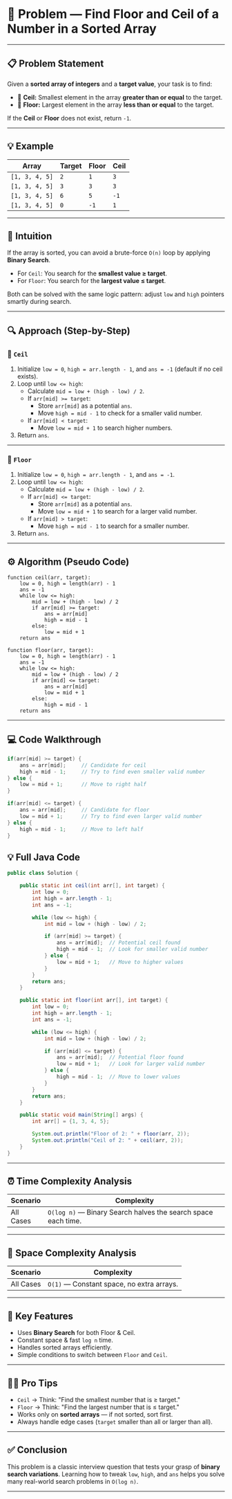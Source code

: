 

# 🧠 Problem — Find **Floor** and **Ceil** of a Number in a Sorted Array

---

## 📋 Problem Statement

Given a **sorted array of integers** and a **target value**, your task is to find:

- 🧾 **Ceil:** Smallest element in the array **greater than or equal** to the target.
- 🧾 **Floor:** Largest element in the array **less than or equal** to the target.

If the **Ceil** or **Floor** does not exist, return `-1`.

---

## 💡 Example

| Array            | Target | Floor | Ceil |
|------------------|--------|-------|------|
| `[1, 3, 4, 5]`   | `2`    | `1`   | `3`  |
| `[1, 3, 4, 5]`   | `3`    | `3`   | `3`  |
| `[1, 3, 4, 5]`   | `6`    | `5`   | `-1` |
| `[1, 3, 4, 5]`   | `0`    | `-1`  | `1`  |

---

## 💭 Intuition

If the array is sorted, you can avoid a brute-force `O(n)` loop by applying **Binary Search**.

- For `Ceil`: You search for the **smallest value ≥ target**.
- For `Floor`: You search for the **largest value ≤ target**.

Both can be solved with the same logic pattern: adjust `low` and `high` pointers smartly during search.

---

## 🔍 Approach (Step-by-Step)

### 🎯 `Ceil`

1. Initialize `low = 0`, `high = arr.length - 1`, and `ans = -1` (default if no ceil exists).
2. Loop until `low <= high`:
   - Calculate `mid = low + (high - low) / 2`.
   - If `arr[mid] >= target`:
     - Store `arr[mid]` as a potential `ans`.
     - Move `high = mid - 1` to check for a smaller valid number.
   - If `arr[mid] < target`:
     - Move `low = mid + 1` to search higher numbers.
3. Return `ans`.

---

### 🎯 `Floor`

1. Initialize `low = 0`, `high = arr.length - 1`, and `ans = -1`.
2. Loop until `low <= high`:
   - Calculate `mid = low + (high - low) / 2`.
   - If `arr[mid] <= target`:
     - Store `arr[mid]` as a potential `ans`.
     - Move `low = mid + 1` to search for a larger valid number.
   - If `arr[mid] > target`:
     - Move `high = mid - 1` to search for a smaller number.
3. Return `ans`.

---

## ⚙️ Algorithm (Pseudo Code)

```text
function ceil(arr, target):
    low = 0, high = length(arr) - 1
    ans = -1
    while low <= high:
        mid = low + (high - low) / 2
        if arr[mid] >= target:
            ans = arr[mid]
            high = mid - 1
        else:
            low = mid + 1
    return ans

function floor(arr, target):
    low = 0, high = length(arr) - 1
    ans = -1
    while low <= high:
        mid = low + (high - low) / 2
        if arr[mid] <= target:
            ans = arr[mid]
            low = mid + 1
        else:
            high = mid - 1
    return ans
```

---

## 💻 Code Walkthrough

```java
if(arr[mid] >= target) {
    ans = arr[mid];     // Candidate for ceil
    high = mid - 1;     // Try to find even smaller valid number
} else {
    low = mid + 1;      // Move to right half
}
```

```java
if(arr[mid] <= target) {
    ans = arr[mid];     // Candidate for floor
    low = mid + 1;      // Try to find even larger valid number
} else {
    high = mid - 1;     // Move to left half
}
```

## 💡 Full Java Code

```java
public class Solution {

    public static int ceil(int arr[], int target) {
        int low = 0;
        int high = arr.length - 1;
        int ans = -1;

        while (low <= high) {
            int mid = low + (high - low) / 2;

            if (arr[mid] >= target) {
                ans = arr[mid];  // Potential ceil found
                high = mid - 1;  // Look for smaller valid number
            } else {
                low = mid + 1;   // Move to higher values
            }
        }
        return ans;
    }

    public static int floor(int arr[], int target) {
        int low = 0;
        int high = arr.length - 1;
        int ans = -1;

        while (low <= high) {
            int mid = low + (high - low) / 2;

            if (arr[mid] <= target) {
                ans = arr[mid];  // Potential floor found
                low = mid + 1;   // Look for larger valid number
            } else {
                high = mid - 1;  // Move to lower values
            }
        }
        return ans;
    }

    public static void main(String[] args) {
        int arr[] = {1, 3, 4, 5};

        System.out.println("Floor of 2: " + floor(arr, 2));
        System.out.println("Ceil of 2: " + ceil(arr, 2));
    }
}
```


---

## ⏰ Time Complexity Analysis

| Scenario       | Complexity |
|----------------|------------|
| All Cases      | `O(log n)` — Binary Search halves the search space each time. |

---

## 💾 Space Complexity Analysis

| Scenario       | Complexity |
|----------------|------------|
| All Cases      | `O(1)` — Constant space, no extra arrays. |

---

## 🌟 Key Features

- Uses **Binary Search** for both Floor & Ceil.
- Constant space & fast `log n` time.
- Handles sorted arrays efficiently.
- Simple conditions to switch between `Floor` and `Ceil`.

---

## 🧙‍♂️ Pro Tips

- `Ceil` → Think: "Find the smallest number that is ≥ target."
- `Floor` → Think: "Find the largest number that is ≤ target."
- Works only on **sorted arrays** — if not sorted, sort first.
- Always handle edge cases (`target` smaller than all or larger than all).

---

## ✅ Conclusion

This problem is a classic interview question that tests your grasp of **binary search variations**. Learning how to tweak `low`, `high`, and `ans` helps you solve many real-world search problems in `O(log n)`.

---
